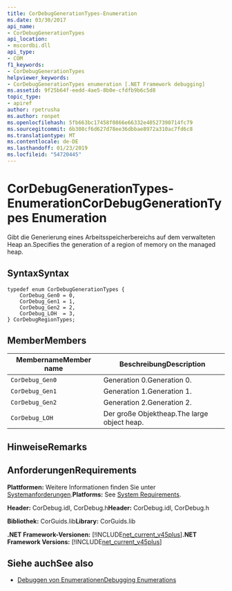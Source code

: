 ```yaml
---
title: CorDebugGenerationTypes-Enumeration
ms.date: 03/30/2017
api_name:
- CorDebugGenerationTypes
api_location:
- mscordbi.dll
api_type:
- COM
f1_keywords:
- CorDebugGenerationTypes
helpviewer_keywords:
- CorDebugGenerationTypes enumeration [.NET Framework debugging]
ms.assetid: 9f25b64f-eedd-4ae5-8b0e-cfdfb9b6c5d8
topic_type:
- apiref
author: rpetrusha
ms.author: ronpet
ms.openlocfilehash: 5fb663bc17458f0866e66332e40527390714fc79
ms.sourcegitcommit: 6b308cf6d627d78ee36dbbae8972a310ac7fd6c8
ms.translationtype: MT
ms.contentlocale: de-DE
ms.lasthandoff: 01/23/2019
ms.locfileid: "54720445"
---
```

# <a name="cordebuggenerationtypes-enumeration"></a><span data-ttu-id="2a0f4-102">CorDebugGenerationTypes-Enumeration</span><span class="sxs-lookup"><span data-stu-id="2a0f4-102">CorDebugGenerationTypes Enumeration</span></span>
<span data-ttu-id="2a0f4-103">Gibt die Generierung eines Arbeitsspeicherbereichs auf dem verwalteten Heap an.</span><span class="sxs-lookup"><span data-stu-id="2a0f4-103">Specifies the generation of a region of memory on the managed heap.</span></span>  
  
## <a name="syntax"></a><span data-ttu-id="2a0f4-104">Syntax</span><span class="sxs-lookup"><span data-stu-id="2a0f4-104">Syntax</span></span>  
  
```  
typedef enum CorDebugGenerationTypes {  
    CorDebug_Gen0 = 0,  
    CorDebug_Gen1 = 1,  
    CorDebug_Gen2 = 2,  
    CorDebug_LOH  = 3,  
} CorDebugRegionTypes;  
```  
  
## <a name="members"></a><span data-ttu-id="2a0f4-105">Member</span><span class="sxs-lookup"><span data-stu-id="2a0f4-105">Members</span></span>  
  
|<span data-ttu-id="2a0f4-106">Membername</span><span class="sxs-lookup"><span data-stu-id="2a0f4-106">Member name</span></span>|<span data-ttu-id="2a0f4-107">Beschreibung</span><span class="sxs-lookup"><span data-stu-id="2a0f4-107">Description</span></span>|  
|-----------------|-----------------|  
|`CorDebug_Gen0`|<span data-ttu-id="2a0f4-108">Generation 0.</span><span class="sxs-lookup"><span data-stu-id="2a0f4-108">Generation 0.</span></span>|  
|`CorDebug_Gen1`|<span data-ttu-id="2a0f4-109">Generation 1.</span><span class="sxs-lookup"><span data-stu-id="2a0f4-109">Generation 1.</span></span>|  
|`CorDebug_Gen2`|<span data-ttu-id="2a0f4-110">Generation 2.</span><span class="sxs-lookup"><span data-stu-id="2a0f4-110">Generation 2.</span></span>|  
|`CorDebug_LOH`|<span data-ttu-id="2a0f4-111">Der große Objektheap.</span><span class="sxs-lookup"><span data-stu-id="2a0f4-111">The large object heap.</span></span>|  
  
## <a name="remarks"></a><span data-ttu-id="2a0f4-112">Hinweise</span><span class="sxs-lookup"><span data-stu-id="2a0f4-112">Remarks</span></span>  
  
## <a name="requirements"></a><span data-ttu-id="2a0f4-113">Anforderungen</span><span class="sxs-lookup"><span data-stu-id="2a0f4-113">Requirements</span></span>  
 <span data-ttu-id="2a0f4-114">**Plattformen:** Weitere Informationen finden Sie unter [Systemanforderungen](../../../../docs/framework/get-started/system-requirements.md).</span><span class="sxs-lookup"><span data-stu-id="2a0f4-114">**Platforms:** See [System Requirements](../../../../docs/framework/get-started/system-requirements.md).</span></span>  
  
 <span data-ttu-id="2a0f4-115">**Header:** CorDebug.idl, CorDebug.h</span><span class="sxs-lookup"><span data-stu-id="2a0f4-115">**Header:** CorDebug.idl, CorDebug.h</span></span>  
  
 <span data-ttu-id="2a0f4-116">**Bibliothek:** CorGuids.lib</span><span class="sxs-lookup"><span data-stu-id="2a0f4-116">**Library:** CorGuids.lib</span></span>  
  
 <span data-ttu-id="2a0f4-117">**.NET Framework-Versionen:** [!INCLUDE[net_current_v45plus](../../../../includes/net-current-v45plus-md.md)]</span><span class="sxs-lookup"><span data-stu-id="2a0f4-117">**.NET Framework Versions:** [!INCLUDE[net_current_v45plus](../../../../includes/net-current-v45plus-md.md)]</span></span>  
  
## <a name="see-also"></a><span data-ttu-id="2a0f4-118">Siehe auch</span><span class="sxs-lookup"><span data-stu-id="2a0f4-118">See also</span></span>
- [<span data-ttu-id="2a0f4-119">Debuggen von Enumerationen</span><span class="sxs-lookup"><span data-stu-id="2a0f4-119">Debugging Enumerations</span></span>](../../../../docs/framework/unmanaged-api/debugging/debugging-enumerations.md)

